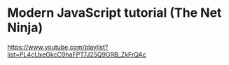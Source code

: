 # Modern JavaScript tutorial (The Net Ninja)

https://www.youtube.com/playlist?list=PL4cUxeGkcC9haFPT7J25Q9GRB_ZkFrQAc
